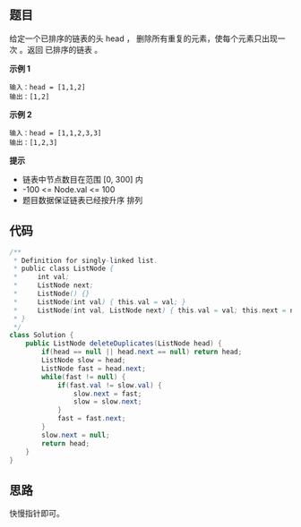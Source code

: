 ## 题目
给定一个已排序的链表的头 head ， 删除所有重复的元素，使每个元素只出现一次 。返回 已排序的链表 。

**示例 1**
```
输入：head = [1,1,2]
输出：[1,2]
```

**示例 2**
```
输入：head = [1,1,2,3,3]
输出：[1,2,3]
```

**提示**
* 链表中节点数目在范围 [0, 300] 内
* -100 <= Node.val <= 100
* 题目数据保证链表已经按升序 排列

## 代码
```JAVA
/**
 * Definition for singly-linked list.
 * public class ListNode {
 *     int val;
 *     ListNode next;
 *     ListNode() {}
 *     ListNode(int val) { this.val = val; }
 *     ListNode(int val, ListNode next) { this.val = val; this.next = next; }
 * }
 */
class Solution {
    public ListNode deleteDuplicates(ListNode head) {
        if(head == null || head.next == null) return head;
        ListNode slow = head;
        ListNode fast = head.next;
        while(fast != null) {
            if(fast.val != slow.val) {
                slow.next = fast;
                slow = slow.next;
            }
            fast = fast.next;
        }
        slow.next = null;
        return head;
    }
}
```

## 思路

快慢指针即可。